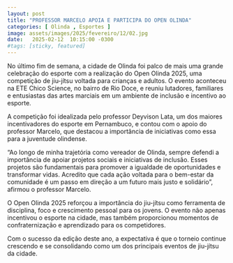 ```yaml
---
layout: post
title: "PROFESSOR MARCELO APOIA E PARTICIPA DO OPEN OLINDA"
categories: [ Olinda , Esportes ]
image: assets/images/2025/fevereiro/12/02.jpg
date:   2025-02-12  10:15:00 -0300
#tags: [sticky, featured]
---
```

No último fim de semana, a cidade de Olinda foi palco de mais uma grande celebração do esporte com a realização do Open Olinda 2025, uma competição de jiu-jítsu voltada para crianças e adultos. O evento aconteceu na ETE Chico Science, no bairro de Rio Doce, e reuniu lutadores, familiares e entusiastas das artes marciais em um ambiente de inclusão e incentivo ao esporte.

A competição foi idealizada pelo professor Deyvison Lata, um dos maiores incentivadores do esporte em Pernambuco, e contou com o apoio do professor Marcelo, que destacou a importância de iniciativas como essa para a juventude olindense.

“Ao longo de minha trajetória como vereador de Olinda, sempre defendi a importância de apoiar projetos sociais e iniciativas de inclusão. Esses projetos são fundamentais para promover a igualdade de oportunidades e transformar vidas. Acredito que cada ação voltada para o bem-estar da comunidade é um passo em direção a um futuro mais justo e solidário”, afirmou o professor Marcelo.

O Open Olinda 2025 reforçou a importância do jiu-jítsu como ferramenta de disciplina, foco e crescimento pessoal para os jovens. O evento não apenas incentivou o esporte na cidade, mas também proporcionou momentos de confraternização e aprendizado para os competidores.

Com o sucesso da edição deste ano, a expectativa é que o torneio continue crescendo e se consolidando como um dos principais eventos de jiu-jítsu da cidade.